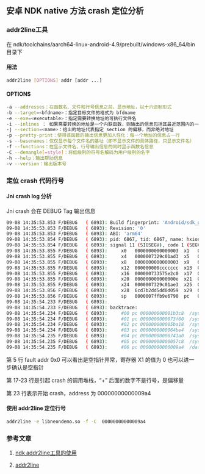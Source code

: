 ## 安卓 NDK native 方法 crash 定位分析

### addr2line工具

在 ndk/toolchains/aarch64-linux-android-4.9/prebuilt/windows-x86_64/bin 目录下

#### 用法

```bash
addr2line [OPTIONS] addr [addr ...]
```

#### OPTIONS

```bash
-a --addresses：在函数名、文件和行号信息之前，显示地址，以十六进制形式
-b --target=<bfdname>：指定目标文件的格式为 bfdname
-e --exe=<executable>：指定需要转换地址的可执行文件名
-i --inlines ： 如果需要转换的地址是一个内联函数，则输出的信息包括其最近范围内的一个非内联函数的信息
-j --section=<name>：给出的地址代表指定 section 的偏移，而非绝对地址
-p --pretty-print：使得该函数的输出信息更加人性化：每一个地址的信息占一行
-s --basenames：仅仅显示每个文件名的基址（即不显示文件的具体路径，只显示文件名）
-f --functions：在显示文件名、行号输出信息的同时显示函数名信息
-C --demangle[=style]：将低级别的符号名解码为用户级别的名字
-h --help：输出帮助信息
-v --version：输出版本号
```



### 定位 crash 代码行号

#### Jni crash log 分析

Jni crash 会在 DEBUG Tag 输出信息

```bash
09-08 14:35:53.853 F/DEBUG   ( 6893): Build fingerprint: 'Android/sdk_google_phone_arm64/generic_arm64:7.1.1/NYC/4252396:userdebug/test-keys'
09-08 14:35:53.853 F/DEBUG   ( 6893): Revision: '0'
09-08 14:35:53.853 F/DEBUG   ( 6893): ABI: 'arm64'
09-08 14:35:53.854 F/DEBUG   ( 6893): pid: 6867, tid: 6867, name: hxiong.neondemo  >>> com.hxiong.neondemo <<<
09-08 14:35:53.854 F/DEBUG   ( 6893): signal 11 (SIGSEGV), code 1 (SEGV_MAPERR), fault addr 0x0
09-08 14:35:53.855 F/DEBUG   ( 6893):     x0   0000000000000003  x1   0000000000000000  x2   0000000000000004  x3   0000007ffb9e6980
09-08 14:35:53.855 F/DEBUG   ( 6893):     x4   0000007329c01ad3  x5   0000007ffb9e7360  x6   0000007337196000  x7   fffffffffffffffd
09-08 14:35:53.855 F/DEBUG   ( 6893):     x8   0000000000000003  x9   0000007335738c79  x10  0000000000000058  x11  0101010101010101
09-08 14:35:53.855 F/DEBUG   ( 6893):     x12  000000000ccccccc  x13  000000008000002f  x14  00000073357429e8  x15  000000733574268c
09-08 14:35:53.855 F/DEBUG   ( 6893):     x16  000000733575e2c0  x17  00000073356b8368  x18  00000000ffffffff  x19  ffffffffffffffff
09-08 14:35:53.855 F/DEBUG   ( 6893):     x20  000000000000000e  x21  00000000ffffffff  x22  0000007ffb9e6b60  x23  0000000000000001
09-08 14:35:53.855 F/DEBUG   ( 6893):     x24  0000007329c01ae3  x25  0000000000000003  x26  0000000000000073  x27  0000007ffb9e70b0
09-08 14:35:53.856 F/DEBUG   ( 6893):     x28  6cd7b2dd5dd0d059  x29  0000007ffb9e67a0  x30  0000007335710f64
09-08 14:35:53.856 F/DEBUG   ( 6893):     sp   0000007ffb9e6790  pc   00000073356b83c8  pstate 0000000080000000
09-08 14:35:54.233 F/DEBUG   ( 6893): 
09-08 14:35:54.233 F/DEBUG   ( 6893): backtrace:
09-08 14:35:54.234 F/DEBUG   ( 6893):     #00 pc 000000000001b3c8  /system/lib64/libc.so (strlen+96)
09-08 14:35:54.234 F/DEBUG   ( 6893):     #01 pc 0000000000073f60  /system/lib64/libc.so (__strlen_chk+16)
09-08 14:35:54.234 F/DEBUG   ( 6893):     #02 pc 000000000005ba18  /system/lib64/libc.so (__vfprintf+6356)
09-08 14:35:54.234 F/DEBUG   ( 6893):     #03 pc 0000000000064be4  /system/lib64/libc.so (vsnprintf+228)
09-08 14:35:54.235 F/DEBUG   ( 6893):     #04 pc 00000000000741a0  /system/lib64/libc.so (__vsnprintf_chk+64)
09-08 14:35:54.235 F/DEBUG   ( 6893):     #05 pc 00000000000057c8  /system/lib64/liblog.so (__android_log_print+148)
09-08 14:35:54.235 F/DEBUG   ( 6893):     #06 pc 00000000000009a4  /data/app/com.hxiong.neondemo-1/lib/arm64/libneondemo.so
```

第 5 行 fault addr 0x0 可以看出是空指针异常，寄存器 X1 的值为 0 也可以进一步确认是空指针

第 17-23 行是引起 crash 的调用堆栈，“+” 后面的数字不是行号，是偏移量

第 23 行表示开始 crash，address 为  00000000000009a4

#### 使用 addr2line 定位行号

```bash
addr2line -e libneondemo.so -f -C  00000000000009a4
```



### 参考文章

1. [ndk addr2line工具的使用](https://www.jianshu.com/p/c2e2b8f8ea0d)

2. [addr2line](https://blog.csdn.net/xiongtiancheng/article/details/77899891)





